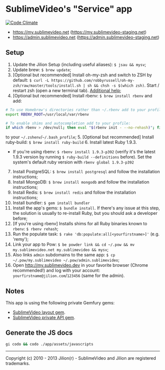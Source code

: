 # SublimeVideo's "Service" app
[![Code Climate](https://codeclimate.com/badge.png)](https://codeclimate.com/repos/50ee7c0013d6373a44010c21/feed)

- https://my.sublimevideo.net (https://my.sublimevideo-staging.net)
- https://admin.sublimevideo.net (https://admin.sublimevideo-staging.net)

## Setup

1. Update the Jilion Setup (including useful aliases): `$ jsau && mysv`;
2. Update brew: `$ brew update`;
3. [Optional but recommended] Install oh-my-zsh  and switch to ZSH by default: `$ curl -L https://github.com/robbyrussell/oh-my-zsh/raw/master/tools/install.sh | sh && chsh -s $(which zsh)`. Start / restart zsh (open a new terminal tab). [Additional help](https://github.com/robbyrussell/oh-my-zsh);
4. [Optional but recommended] Install rbenv: `$ brew install rbenv` and add:
  ```bash
  # To use Homebrew's directories rather than ~/.rbenv add to your profile:
  export RBENV_ROOT=/usr/local/var/rbenv

  # To enable shims and autocompletion add to your profile:
  if which rbenv > /dev/null; then eval "$(rbenv init - --no-rehash)"; fi
  ```
  to your `~/.zshenv`/`~/.bash_profile`;
5. [Optional but recommended] Install ruby-build: `$ brew install ruby-build`
6. Install latest Ruby 1.9.3.
  - If you're using rbenv: `$ rbenv install 1.9.3-p392` (verify it's the latest 1.9.3 version by running `$ ruby-build --definitions` before). Set the system's default ruby version with `rbenv global 1.9.3-p392`
7. Install PostgreSQL: `$ brew install postgresql` and follow the installation instructions;
8. Install MongoDB: `$ brew install mongodb` and follow the installation instructions;
9. Install Redis: `$ brew install redis` and follow the installation instructions;
10. Install bundler: `$ gem install bundler`
11. Install the app's gems: `$ bundle install`. If there's any issue at this step, the solution is usually to re-install Ruby, but you should ask a developer before;
12. [If you're using rbenv] Installs shims for all Ruby binaries known to `rbenv`: `$ rbenv rehash`;
13. Run the populate task: `$ rake 'db:populate:all[<yourfirstname>]'` (e.g. 'remy');
14. Link your app to Pow: `$ be powder link && cd ~/.pow && mv my.sublimevideo.net my.sublimevideo && mysv`;
15. Also links `admin` subdomains to the same app: `$ cp ~/.pow/my.sublimevideo ~/.pow/admin.sublimevideo`;
16. Open http://my.sublimevideo.dev in your favorite browser (Chrome recommended!) and log with your account: `yourfirstname@jilion.com`/`123456` (same for the admin).

## Notes

This app is using the following private Gemfury gems:

* [SublimeVideo layout gem](https://github.com/jilion/sublime_video_layout).
* [SublimeVideo private API gem](https://github.com/jilion/sublime_video_private_api).

## Generate the JS docs

```bash
gi codo && codo ./app/assets/javascripts
```

------------
Copyright (c) 2010 - 2013 Jilion(r) - SublimeVideo and Jilion are registered trademarks.
